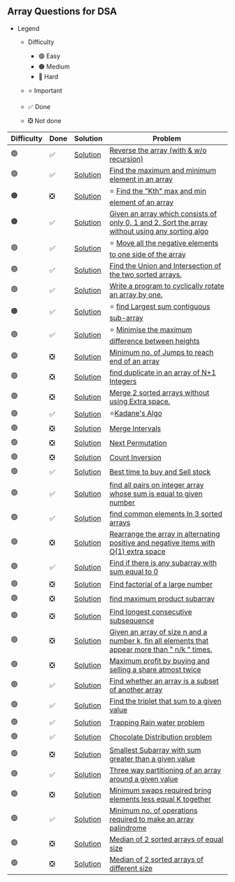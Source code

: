 ## Array Questions for DSA

- Legend
    - Difficulty
        - :green_circle: Easy
        - :orange_circle: Medium
        - :red_circle: Hard

    - :star: Important
    - :white_check_mark: Done
    - :negative_squared_cross_mark: Not done


| Difficulty       | Done                         | Solution                                            | Problem                                                                                                                                                                                                                                                                                                            |
| -------------    | ----------------------------- |-----------------------------------------------------| ------------------------------------------------------------------------------------------------------------------------------------------------------------------------------------------------------------------------------------------------------------------------------------------------------------------ |
| :green_circle:     | :white_check_mark:  | [Solution](ReverseAnArray.java)                     |[Reverse the array (with & w/o recursion)](https://www.geeksforgeeks.org/write-a-program-to-reverse-an-array-or-string/)
| :green_circle:     | :white_check_mark:  | [Solution](minMax.java)                             |[Find the maximum and minimum element in an array](https://www.geeksforgeeks.org/maximum-and-minimum-in-an-array/)
| :orange_circle:    | :negative_squared_cross_mark: | [Solution](FindKthSmallestElement.java)             | :star: [Find the "Kth" max and min element of an array](https://www.geeksforgeeks.org/kth-smallestlargest-element-unsorted-array/)
| :orange_circle:    | :white_check_mark:  | [Solution](SortArrayOfOs1s2s.java)                  |[Given an array which consists of only 0, 1 and 2. Sort the array without using any sorting algo](https://www.geeksforgeeks.org/sort-an-array-of-0s-1s-and-2s/)
| :green_circle:     | :white_check_mark:  | [Solution](moveNegativeNumbers.java)                | :star: [Move all the negative elements to one side of the array](https://www.geeksforgeeks.org/move-negative-numbers-beginning-positive-end-constant-extra-space/)
| :green_circle:     | :white_check_mark:  | [Solution](unionAndIntersection.java)               |[Find the Union and Intersection of the two sorted arrays.](https://www.geeksforgeeks.org/union-and-intersection-of-two-sorted-arrays-2/)
| :green_circle:     | :white_check_mark:  | [Solution](cyclicRotation.java)                     |[Write a program to cyclically rotate an array by one.](https://www.geeksforgeeks.org/c-program-cyclically-rotate-array-one/)
| :orange_circle:     | :white_check_mark:  | [Solution](largestContiguousSumSubArray.java)       |:star: [find Largest sum contiguous sub-array](https://www.geeksforgeeks.org/largest-sum-contiguous-subarray/)
| :green_circle:     |:white_check_mark: | [Solution](MinimiseMaxDifferenceBetweenHeights.java)                     |:star: [Minimise the maximum difference between heights ](https://practice.geeksforgeeks.org/problems/minimize-the-heights3351/1)
| :green_circle:     | :negative_squared_cross_mark: | [Solution](ReverseAnArray.java)                     |[Minimum no. of Jumps to reach end of an array](https://practice.geeksforgeeks.org/problems/minimum-number-of-jumps/0)
| :green_circle:     | :negative_squared_cross_mark: | [Solution](ReverseAnArray.java)                     |[find duplicate in an array of N+1 Integers](https://leetcode.com/problems/find-the-duplicate-number/)
| :green_circle:     | :negative_squared_cross_mark: | [Solution](ReverseAnArray.java)                     |[Merge 2 sorted arrays without using Extra space.](https://practice.geeksforgeeks.org/problems/merge-two-sorted-arrays5135/1)
| :green_circle:     | :white_check_mark:  | [Solution](KadaneAlgorithm.java)                    |:star:[Kadane's Algo ](https://practice.geeksforgeeks.org/problems/kadanes-algorithm/0)
| :green_circle:     | :negative_squared_cross_mark: | [Solution](ReverseAnArray.java)                     |[Merge Intervals](https://leetcode.com/problems/merge-intervals/)
| :green_circle:     | :negative_squared_cross_mark: | [Solution](ReverseAnArray.java)                     |[Next Permutation](https://leetcode.com/problems/next-permutation/)
| :green_circle:     | :negative_squared_cross_mark: | [Solution](ReverseAnArray.java)                     |[Count Inversion](https://practice.geeksforgeeks.org/problems/inversion-of-array/0)
| :green_circle:     | :white_check_mark:  | [Solution](BuyAndSellStock.java)                    |[Best time to buy and Sell stock](https://leetcode.com/problems/best-time-to-buy-and-sell-stock/)
| :green_circle:     | :white_check_mark:  | [Solution](printAllPairSum.java)                    |[find all pairs on integer array whose sum is equal to given number](https://www.geeksforgeeks.org/print-all-pairs-with-given-sum/)
| :green_circle:     | :white_check_mark:  | [Solution](CommonInThreeSortedArrays.java)          |[find common elements In 3 sorted arrays](https://www.geeksforgeeks.org/find-common-elements-three-sorted-arrays/)
| :green_circle:     | :negative_squared_cross_mark: | [Solution](ReverseAnArray.java)                     |[Rearrange the array in alternating positive and negative items with O(1) extra space](https://www.geeksforgeeks.org/rearrange-array-alternating-positive-negative-items-o1-extra-space/)
| :green_circle:     | :white_check_mark:  | [Solution](FindSubArrayWith0Sum.java)               |[Find if there is any subarray with sum equal to 0](https://practice.geeksforgeeks.org/problems/subarray-with-0-sum/0)
| :green_circle:     | :negative_squared_cross_mark: | [Solution](ReverseAnArray.java)                     |[Find factorial of a large number](https://practice.geeksforgeeks.org/problems/factorials-of-large-numbers/0)
| :green_circle:     | :negative_squared_cross_mark: | [Solution](ReverseAnArray.java)                     |[find maximum product subarray](https://practice.geeksforgeeks.org/problems/maximum-product-subarray3604/1)
| :green_circle:     | :negative_squared_cross_mark: | [Solution](ReverseAnArray.java)                     |[Find longest consecutive subsequence](https://practice.geeksforgeeks.org/problems/longest-consecutive-subsequence/0)
| :green_circle:     | :negative_squared_cross_mark: | [Solution](ReverseAnArray.java)                     |[Given an array of size n and a number k, fin all elements that appear more than " n/k " times.](https://www.geeksforgeeks.org/given-an-array-of-of-size-n-finds-all-the-elements-that-appear-more-than-nk-times/)
| :green_circle:     | :negative_squared_cross_mark: | [Solution](ReverseAnArray.java)                     |[Maximum profit by buying and selling a share atmost twice](https://www.geeksforgeeks.org/maximum-profit-by-buying-and-selling-a-share-at-most-twice/)
| :green_circle:     | :white_check_mark:  | [Solution](FindIfArrayIsSubsetOfAnotherArray.java)  |[Find whether an array is a subset of another array](https://practice.geeksforgeeks.org/problems/array-subset-of-another-array/0)
| :green_circle:     | :white_check_mark:  | [Solution](TripletSumInAnArray.java)                |[Find the triplet that sum to a given value](https://practice.geeksforgeeks.org/problems/triplet-sum-in-array/0)
| :green_circle:     | :white_check_mark: | [Solution](TrappingRainWaterProblem.java)           |[Trapping Rain water problem](https://practice.geeksforgeeks.org/problems/trapping-rain-water/0)
| :green_circle:     | :white_check_mark:  | [Solution](ChocolateDistributionProblem.java)       |[Chocolate Distribution problem](https://practice.geeksforgeeks.org/problems/chocolate-distribution-problem/0)
| :green_circle:     | :negative_squared_cross_mark: | [Solution](ReverseAnArray.java)                     |[Smallest Subarray with sum greater than a given value](https://practice.geeksforgeeks.org/problems/smallest-subarray-with-sum-greater-than-x/0)
| :green_circle:     | :white_check_mark:  | [Solution](ThreeWayPartition.java)                  |[Three way partitioning of an array around a given value](https://practice.geeksforgeeks.org/problems/three-way-partitioning/1)
| :green_circle:     | :negative_squared_cross_mark: | [Solution](ReverseAnArray.java)                     |[Minimum swaps required bring elements less equal K together](https://practice.geeksforgeeks.org/problems/minimum-swaps-required-to-bring-all-elements-less-than-or-equal-to-k-together/0)
| :green_circle:     | :white_check_mark:  | [Solution](MinOperationsToMakeArrayPalindrome.java) |[Minimum no. of operations required to make an array palindrome](https://practice.geeksforgeeks.org/problems/palindromic-array/0)
| :green_circle:     | :negative_squared_cross_mark: | [Solution](ReverseAnArray.java)                     |[Median of 2 sorted arrays of equal size](https://practice.geeksforgeeks.org/problems/find-the-median0527/1)
| :green_circle:     | :negative_squared_cross_mark: | [Solution](ReverseAnArray.java)                     |[Median of 2 sorted arrays of different size](https://www.geeksforgeeks.org/median-of-two-sorted-arrays-of-different-sizes/)                                                   

